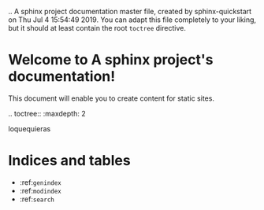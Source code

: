 .. A sphinx project documentation master file, created by
   sphinx-quickstart on Thu Jul  4 15:54:49 2019.
   You can adapt this file completely to your liking, but it should at least
   contain the root `toctree` directive.

Welcome to A sphinx project's documentation!
============================================

This document will enable you to create content for static sites.

.. toctree::
   :maxdepth: 2

   loquequieras



Indices and tables
==================

* :ref:`genindex`
* :ref:`modindex`
* :ref:`search`
